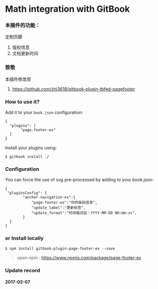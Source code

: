 Math integration with GitBook
==============
### 本插件的功能：
定制页脚
1. 版权信息
2. 文档更新时间

### 致敬
本插件修改至
1. https://github.com/zhj3618/gitbook-plugin-tbfed-pagefooter

### How to use it?

Add it to your `book.json` configuration:

```
{
  "plugins": [
       "page-footer-ex"
  ]
}
```

Install your plugins using:

```
$ gitbook install ./
``` 

### Configuration

You can force the use of svg pre-processed by adding to your book.json:

```
{
 "pluginsConfig": {	   
		"anchor-navigation-ex":{
			"page-footer-ex":"你的版权信息",
			"update_label":"更新标签",
			"update_format":"时间格式如：YYYY-MM-DD HH:mm:ss",
		}	   
  }	
}
```
 
### or Install locally

```
$ npm install gitbook-plugin-page-footer-ex --save
```

>open npm : https://www.npmjs.com/package/page-footer-ex

### Update record
#### 2017-02-07


